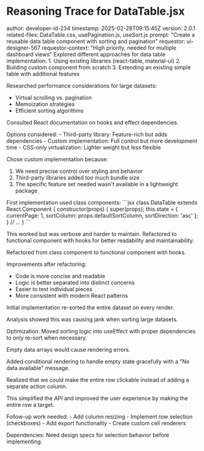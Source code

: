 # Reasoning Trace for DataTable.jsx

<metadata>
  author: developer-id-234
  timestamp: 2025-02-28T09:15:45Z
  version: 2.0.1
  related-files: DataTable.css, usePagination.js, useSort.js
  prompt: "Create a reusable data table component with sorting and pagination"
  requestor: ui-designer-567
  requestor-context: "High priority, needed for multiple dashboard views"
</metadata>

<exploration>
  Explored different approaches for data table implementation:
  1. Using existing libraries (react-table, material-ui)
  2. Building custom component from scratch
  3. Extending an existing simple table with additional features
  
  Researched performance considerations for large datasets:
  - Virtual scrolling vs. pagination
  - Memoization strategies
  - Efficient sorting algorithms
  
  Consulted React documentation on hooks and effect dependencies.
</exploration>

<trade-off>
  Options considered:
  - Third-party library: Feature-rich but adds dependencies
  - Custom implementation: Full control but more development time
  - CSS-only virtualization: Lighter weight but less flexible
  
  Chose custom implementation because:
  1. We need precise control over styling and behavior
  2. Third-party libraries added too much bundle size
  3. The specific feature set needed wasn't available in a lightweight package
</trade-off>

<attempt>
  First implementation used class components:
  ```jsx
  class DataTable extends React.Component {
    constructor(props) {
      super(props);
      this.state = {
        currentPage: 1,
        sortColumn: props.defaultSortColumn,
        sortDirection: 'asc'
      };
    }
    // ...
  }
  ```
  
  This worked but was verbose and harder to maintain. Refactored to functional component with hooks for better readability and maintainability.
</attempt>

<refactor-reason>
  Refactored from class component to functional component with hooks.
  
  Improvements after refactoring:
  - Code is more concise and readable
  - Logic is better separated into distinct concerns
  - Easier to test individual pieces
  - More consistent with modern React patterns
</refactor-reason>

<performance-bottleneck>
  Initial implementation re-sorted the entire dataset on every render.
  
  Analysis showed this was causing jank when sorting large datasets.
  
  Optimization: Moved sorting logic into useEffect with proper dependencies to only re-sort when necessary.
</performance-bottleneck>

<edge-case>
  Empty data arrays would cause rendering errors.
  
  Added conditional rendering to handle empty state gracefully with a "No data available" message.
</edge-case>

<aha-moment>
  Realized that we could make the entire row clickable instead of adding a separate action column.
  
  This simplified the API and improved the user experience by making the entire row a target.
</aha-moment>

<follow-up>
  Follow-up work needed:
  - Add column resizing
  - Implement row selection (checkboxes)
  - Add export functionality
  - Create custom cell renderers
  
  Dependencies: Need design specs for selection behavior before implementing.
</follow-up>
